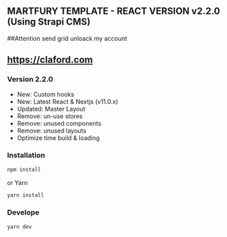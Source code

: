 ## MARTFURY TEMPLATE - REACT VERSION v2.2.0 (Using Strapi CMS)

##Attention send grid unloack my account
## https://claford.com

### Version 2.2.0

* New: Custom hooks
* New: Latest React & Nextjs (v11.0.x)
* Updated: Master Layout
* Remove: un-use stores
* Remove: unused components
* Remove: unused layouts
* Optimize time build & loading


### Installation

```bash
npm install
```

or Yarn

```bash
yarn install 
```

### Develope

```bash
yarn dev 
```
